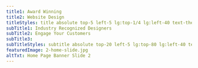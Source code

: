 ```yaml
---
title1: Award Winning
title2: Website Design
titleStyles: title absolute top-5 left-5 lg:top-1/4 lg:left-40 text-themeBlue-100 text-base lg:text-7xl font-LatoBold text-center
subTitle1: Industry Recognized Designers
subTitle2: Engage Your Customers
subTitle3: 
subTitleStyles: subtitle absolute top-20 left-5 lg:top-80 lg:left-40 text-themeOrange text-sm lg:text-4xl font-LatoLight text-center
featuredImage: 2-home-slide.jpg
altTxt: Home Page Banner Slide 2
---
```

